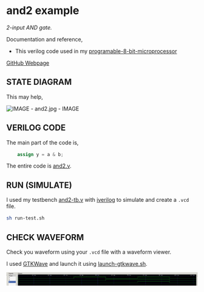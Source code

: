 # and2 example

_2-input AND gate._

Documentation and reference,

* This verilog code used in my
  [programable-8-bit-microprocessor](https://github.com/JeffDeCola/my-systemverilog-examples/tree/master/systems/microprocessors/programable-8-bit-microprocessor)

[GitHub Webpage](https://jeffdecola.github.io/my-systemverilog-examples/)

## STATE DIAGRAM

This may help,

![IMAGE - and2.jpg - IMAGE](../../../docs/pics/and2.jpg)

## VERILOG CODE

The main part of the code is,

```verilog
    assign y = a & b;
```

The entire code is
[and2.v](and2.v).

## RUN (SIMULATE)

I used my testbench
[and2-tb.v](and2-tb.v) with
[iverilog](https://github.com/JeffDeCola/my-cheat-sheets/tree/master/hardware/tools/simulation/iverilog-cheat-sheet)
to simulate and create a `.vcd` file.

```bash
sh run-test.sh
```

## CHECK WAVEFORM

Check you waveform using your `.vcd` file with a waveform viewer.

I used [GTKWave](https://github.com/JeffDeCola/my-cheat-sheets/tree/master/hardware/tools/simulation/gtkwave-cheat-sheet)
and launch it using
[launch-gtkwave.sh](launch-gtkwave.sh).

![and2-waveform.jpg](../../../docs/pics/and2-waveform.jpg)
